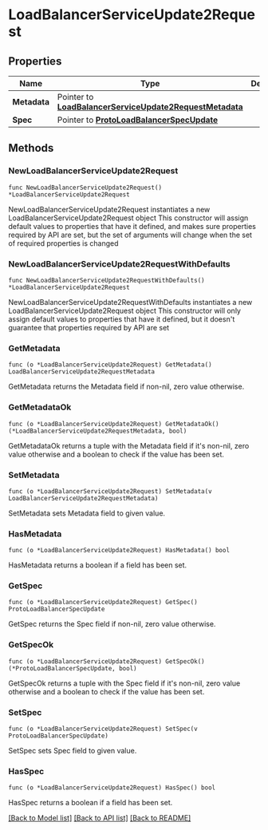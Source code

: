 # LoadBalancerServiceUpdate2Request

## Properties

Name | Type | Description | Notes
------------ | ------------- | ------------- | -------------
**Metadata** | Pointer to [**LoadBalancerServiceUpdate2RequestMetadata**](LoadBalancerServiceUpdate2RequestMetadata.md) |  | [optional] 
**Spec** | Pointer to [**ProtoLoadBalancerSpecUpdate**](ProtoLoadBalancerSpecUpdate.md) |  | [optional] 

## Methods

### NewLoadBalancerServiceUpdate2Request

`func NewLoadBalancerServiceUpdate2Request() *LoadBalancerServiceUpdate2Request`

NewLoadBalancerServiceUpdate2Request instantiates a new LoadBalancerServiceUpdate2Request object
This constructor will assign default values to properties that have it defined,
and makes sure properties required by API are set, but the set of arguments
will change when the set of required properties is changed

### NewLoadBalancerServiceUpdate2RequestWithDefaults

`func NewLoadBalancerServiceUpdate2RequestWithDefaults() *LoadBalancerServiceUpdate2Request`

NewLoadBalancerServiceUpdate2RequestWithDefaults instantiates a new LoadBalancerServiceUpdate2Request object
This constructor will only assign default values to properties that have it defined,
but it doesn't guarantee that properties required by API are set

### GetMetadata

`func (o *LoadBalancerServiceUpdate2Request) GetMetadata() LoadBalancerServiceUpdate2RequestMetadata`

GetMetadata returns the Metadata field if non-nil, zero value otherwise.

### GetMetadataOk

`func (o *LoadBalancerServiceUpdate2Request) GetMetadataOk() (*LoadBalancerServiceUpdate2RequestMetadata, bool)`

GetMetadataOk returns a tuple with the Metadata field if it's non-nil, zero value otherwise
and a boolean to check if the value has been set.

### SetMetadata

`func (o *LoadBalancerServiceUpdate2Request) SetMetadata(v LoadBalancerServiceUpdate2RequestMetadata)`

SetMetadata sets Metadata field to given value.

### HasMetadata

`func (o *LoadBalancerServiceUpdate2Request) HasMetadata() bool`

HasMetadata returns a boolean if a field has been set.

### GetSpec

`func (o *LoadBalancerServiceUpdate2Request) GetSpec() ProtoLoadBalancerSpecUpdate`

GetSpec returns the Spec field if non-nil, zero value otherwise.

### GetSpecOk

`func (o *LoadBalancerServiceUpdate2Request) GetSpecOk() (*ProtoLoadBalancerSpecUpdate, bool)`

GetSpecOk returns a tuple with the Spec field if it's non-nil, zero value otherwise
and a boolean to check if the value has been set.

### SetSpec

`func (o *LoadBalancerServiceUpdate2Request) SetSpec(v ProtoLoadBalancerSpecUpdate)`

SetSpec sets Spec field to given value.

### HasSpec

`func (o *LoadBalancerServiceUpdate2Request) HasSpec() bool`

HasSpec returns a boolean if a field has been set.


[[Back to Model list]](../README.md#documentation-for-models) [[Back to API list]](../README.md#documentation-for-api-endpoints) [[Back to README]](../README.md)


